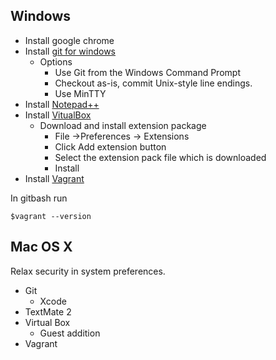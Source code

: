 ## Windows

 - Install google chrome
 - Install [git for windows](https://gitforwindows.org/)
	 - Options
		 - Use Git from the Windows Command Prompt
		 - Checkout as-is, commit Unix-style line endings.
		 - Use MinTTY
 - Install [Notepad++](https://notepad-plus-plus.org/)
 - Install [VitualBox](https://www.virtualbox.org/wiki/Downloads)
	 - Download and install extension package
		 - File ->Preferences -> Extensions 
		 - Click Add extension button
		 - Select the extension pack file which is downloaded
		 - Install
- Install [Vagrant](https://www.vagrantup.com/)

In gitbash run

    $vagrant --version

## Mac OS X
Relax security in system preferences.
 - Git 
	 - Xcode
 - TextMate 2 
 - Virtual Box 
	 - Guest addition 
 - Vagrant
<!--stackedit_data:
eyJoaXN0b3J5IjpbMTc2NTIxOTUzNCwtOTE4NTQ5MTIyLC0yMD
UwMzk5NjQ0LDExMTk5NzkyMzQsLTE5NTQ0OTM2NTQsLTE1MjU5
ODU3NzIsNjc1NzU0MjQ5LC02ODA5NjUyMTMsMzc3MDE0NDIwXX
0=
-->